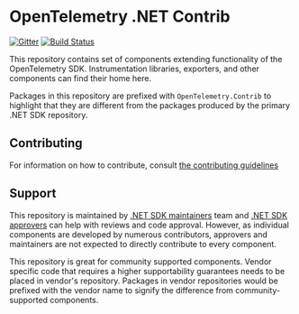 # OpenTelemetry .NET Contrib

[![Gitter](https://badges.gitter.im/open-telemetry/opentelemetry-dotnet.svg)](https://gitter.im/open-telemetry/opentelemetry-dotnet?utm_source=badge&utm_medium=badge&utm_campaign=pr-badge)
[![Build
Status](https://action-badges.now.sh/open-telemetry/opentelemetry-dotnet-contrib)](https://github.com/open-telemetry/opentelemetry-dotnet-contrib/actions)

This repository contains set of components extending functionality of the
OpenTelemetry SDK. Instrumentation libraries, exporters, and other components
can find their home here.

Packages in this repository are prefixed with `OpenTelemetry.Contrib` to highlight
that they are different from the packages produced by the primary .NET SDK repository.

## Contributing

For information on how to contribute, consult [the contributing
guidelines](./CONTRIBUTING.md)

## Support

This repository is maintained by [.NET SDK
maintainers](https://github.com/orgs/open-telemetry/teams/dotnet-maintainers)
team and [.NET SDK
approvers](https://github.com/orgs/open-telemetry/teams/dotnet-approvers) can
help with reviews and code approval. However, as individual components are
developed by numerous contributors, approvers and maintainers are not expected
to directly contribute to every component.

This repository is great for community supported components. Vendor specific
code that requires a higher supportability guarantees needs to be placed in
vendor's repository. Packages in vendor repositories would be prefixed with the
vendor name to signify the difference from community-supported components.
